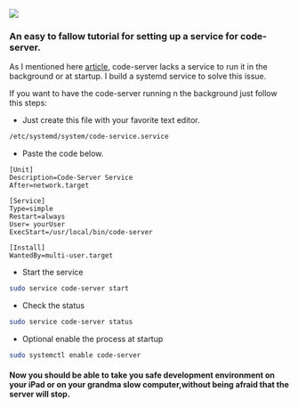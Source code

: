 ![](https://images.unsplash.com/photo-1488590528505-98d2b5aba04b?ixlib=rb-1.2.1&ixid=MnwxMjA3fDB8MHxwaG90by1wYWdlfHx8fGVufDB8fHx8 )
### An easy to fallow tutorial for setting up a service for code-server.

As I mentioned here [article](https://dev.to/blitz_cloud/vscode-is-now-everywhere-5g9d), code-server lacks a service to run it in the background or at startup. I build a systemd service to solve this issue.

If you want to have the code-server running n the background just follow this steps:

- Just create this file with your favorite text editor.
```bash
/etc/systemd/system/code-service.service
```
- Paste the code below.
```
[Unit]
Description=Code-Server Service
After=network.target

[Service]
Type=simple
Restart=always
User= yourUser
ExecStart=/usr/local/bin/code-server

[Install]
WantedBy=multi-user.target
```
- Start the service
```bash
sudo service code-server start
```
- Check the status 
```bash 
sudo service code-server status
```
- Optional enable the process at startup
```bash
sudo systemctl enable code-server
```
#### Now you should be able to take you safe development environment on your iPad or on your grandma slow computer,without being afraid that the server will stop.
